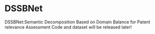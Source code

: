 # DSSBNet
DSSBNet:Semantic Decomposition Based on Domain Balance for Patent relevance Assessment
Code and dataset will be released later!
